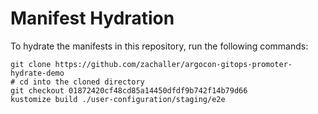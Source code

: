 # Manifest Hydration

To hydrate the manifests in this repository, run the following commands:

```shell
git clone https://github.com/zachaller/argocon-gitops-promoter-hydrate-demo
# cd into the cloned directory
git checkout 01872420cf48cd85a14450dfdf9b742f14b79d66
kustomize build ./user-configuration/staging/e2e
```
